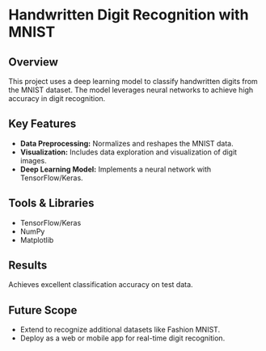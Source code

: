 # Handwritten Digit Recognition with MNIST

## Overview
This project uses a deep learning model to classify handwritten digits from the MNIST dataset. The model leverages neural networks to achieve high accuracy in digit recognition.

## Key Features
- **Data Preprocessing:** Normalizes and reshapes the MNIST data.  
- **Visualization:** Includes data exploration and visualization of digit images.  
- **Deep Learning Model:** Implements a neural network with TensorFlow/Keras.  

## Tools & Libraries
- TensorFlow/Keras  
- NumPy  
- Matplotlib  


## Results
Achieves excellent classification accuracy on test data. 
## Future Scope
- Extend to recognize additional datasets like Fashion MNIST.  
- Deploy as a web or mobile app for real-time digit recognition.  
